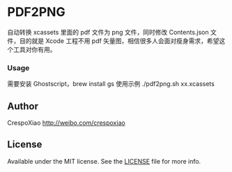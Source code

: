 # PDF2PNG

自动转换 xcassets 里面的 pdf 文件为 png 文件，同时修改 Contents.json 文件，目的就是 Xcode 工程不用 pdf 矢量图，相信很多人会面对瘦身需求，希望这个工具对你有用。

### Usage

需要安装 Ghostscript，brew install gs
使用示例 ./pdf2png.sh xx.xcassets


## Author

CrespoXiao <http://weibo.com/crespoxiao>

## License

Available under the MIT license. See the [LICENSE](LICENSE) file for more info.

